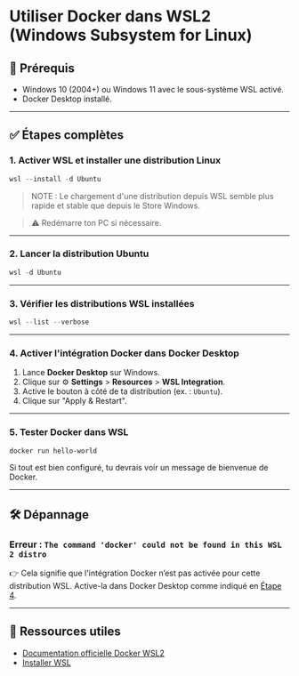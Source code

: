 
# Utiliser Docker dans WSL2 (Windows Subsystem for Linux)

## 🧰 Prérequis
- Windows 10 (2004+) ou Windows 11 avec le sous-système WSL activé.
- Docker Desktop installé.

---

## ✅ Étapes complètes

### 1. Activer WSL et installer une distribution Linux

```powershell
wsl --install -d Ubuntu
```

>NOTE : Le chargement d'une distribution depuis WSL semble plus rapide et stable que depuis le Store Windows.

> ⚠️ Redémarre ton PC si nécessaire.

---

### 2. Lancer la distribution Ubuntu

```powershell
wsl -d Ubuntu
```

---

### 3. Vérifier les distributions WSL installées

```powershell
wsl --list --verbose
```

---

### 4. Activer l'intégration Docker dans Docker Desktop

1. Lance **Docker Desktop** sur Windows.
2. Clique sur ⚙️ **Settings** > **Resources** > **WSL Integration**.
3. Active le bouton à côté de ta distribution (ex. : `Ubuntu`).
4. Clique sur "Apply & Restart".

---

### 5. Tester Docker dans WSL

```bash
docker run hello-world
```

Si tout est bien configuré, tu devrais voir un message de bienvenue de Docker.

---

## 🛠️ Dépannage

### Erreur : `The command 'docker' could not be found in this WSL 2 distro`
👉 Cela signifie que l'intégration Docker n’est pas activée pour cette distribution WSL. Active-la dans Docker Desktop comme indiqué en [Étape 4](#4-activer-lintégration-docker-dans-docker-desktop).

---

## 🔗 Ressources utiles

- [Documentation officielle Docker WSL2](https://docs.docker.com/desktop/wsl/)
- [Installer WSL](https://learn.microsoft.com/fr-fr/windows/wsl/install)
